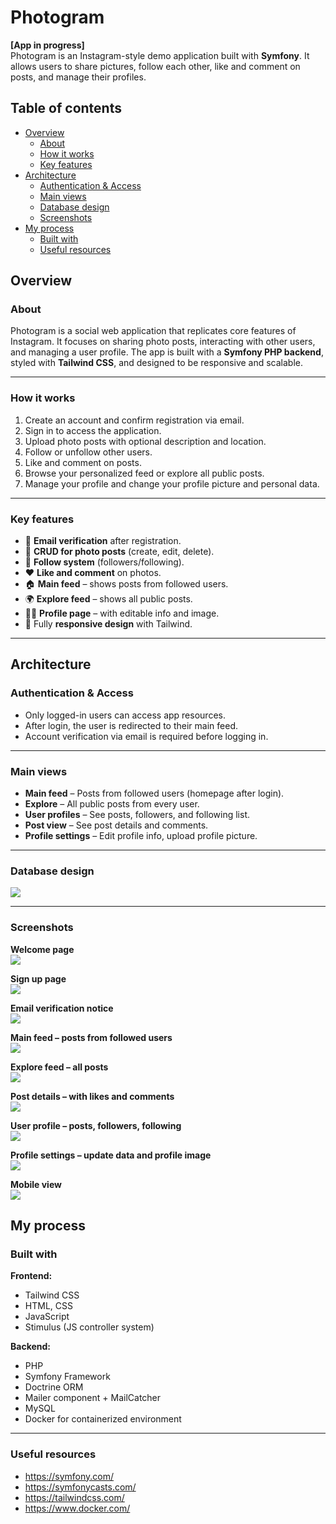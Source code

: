 # Photogram

**[App in progress]**  
Photogram is an Instagram-style demo application built with **Symfony**. It allows users to share pictures, follow each other, like and comment on posts, and manage their profiles.

## Table of contents

- [Overview](#overview)
  - [About](#about)
  - [How it works](#how-it-works)
  - [Key features](#key-features)
- [Architecture](#architecture)
  - [Authentication & Access](#authentication--access)
  - [Main views](#main-views)
  - [Database design](#database-design)
  - [Screenshots](#screenshots)
- [My process](#my-process)
  - [Built with](#built-with)
  - [Useful resources](#useful-resources)

## Overview

### About

Photogram is a social web application that replicates core features of Instagram. It focuses on sharing photo posts, interacting with other users, and managing a user profile. The app is built with a **Symfony PHP backend**, styled with **Tailwind CSS**, and designed to be responsive and scalable.

---

### How it works

1. Create an account and confirm registration via email.
2. Sign in to access the application.
3. Upload photo posts with optional description and location.
4. Follow or unfollow other users.
5. Like and comment on posts.
6. Browse your personalized feed or explore all public posts.
7. Manage your profile and change your profile picture and personal data.

---

### Key features

- 🔐 **Email verification** after registration.
- 🧾 **CRUD for photo posts** (create, edit, delete).
- 👥 **Follow system** (followers/following).
- ❤️ **Like and comment** on photos.
- 🏠 **Main feed** – shows posts from followed users.
- 🌍 **Explore feed** – shows all public posts.
- 🧑‍💼 **Profile page** – with editable info and image.
- 📱 Fully **responsive design** with Tailwind.

---

## Architecture

### Authentication & Access

- Only logged-in users can access app resources.
- After login, the user is redirected to their main feed.
- Account verification via email is required before logging in.

---

### Main views

- **Main feed** – Posts from followed users (homepage after login).
- **Explore** – All public posts from every user.
- **User profiles** – See posts, followers, and following list.
- **Post view** – See post details and comments.
- **Profile settings** – Edit profile info, upload profile picture.

---

### Database design

![](/readme/database_schema.png)

---

### Screenshots

**Welcome page**  
![](/readme/welcome.png)

**Sign up page**  
![](/readme/sign-up.png)

**Email verification notice**  
![](/readme/email-verification.png)

**Main feed – posts from followed users**  
![](/readme/main-feed.png)

**Explore feed – all posts**  
![](/readme/explore.png)

**Post details – with likes and comments**  
![](/readme/post-details.png)

**User profile – posts, followers, following**  
![](/readme/profile.png)

**Profile settings – update data and profile image**  
![](/readme/profile-settings.png)

**Mobile view**  
![](/readme/mobile.png)

## My process

### Built with

**Frontend:**

- Tailwind CSS
- HTML, CSS
- JavaScript
- Stimulus (JS controller system)

**Backend:**

- PHP
- Symfony Framework
- Doctrine ORM
- Mailer component + MailCatcher
- MySQL
- Docker for containerized environment

---

### Useful resources

- https://symfony.com/
- https://symfonycasts.com/
- https://tailwindcss.com/
- https://www.docker.com/
